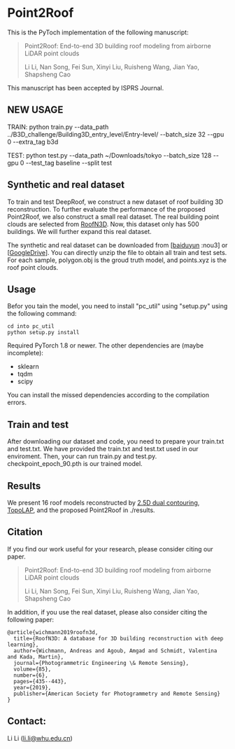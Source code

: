 # Point2Roof
This is the PyToch implementation of the following manuscript:
> Point2Roof: End-to-end 3D building roof modeling from airborne LiDAR point clouds
>
> Li Li, Nan Song, Fei Sun, Xinyi Liu, Ruisheng Wang, Jian Yao, Shapsheng Cao
>
This manuscript has been accepted by ISPRS Journal.

## NEW USAGE

TRAIN:
python train.py --data_path ../B3D_challenge/Building3D_entry_level/Entry-level/ --batch_size 32 --gpu 0 --extra_tag b3d

TEST:
python test.py --data_path ~/Downloads/tokyo --batch_size 128 --gpu 0 --test_tag baseline --split test

## Synthetic and real dataset

To train and test DeepRoof, we construct a new dataset of roof building 3D reconstruction. To further evaluate the performance of the proposed Point2Roof, we also construct a small real dataset. 
The real building point clouds are selected from [RoofN3D](https://github.com/sarthakTUM/roofn3d). 
Now, this dataset only has 500 buildings. We will further expand this real dataset. 

The synthetic and real dataset can be downloaded from [[baiduyun](https://pan.baidu.com/s/1Esbpnp30fWHA1_7eXwcYtQ) :nou3] or [[GoogleDrive](https://drive.google.com/drive/folders/1d8y2UxC9TUirgk6L1VbP-KXg3YbDgWYy?usp=sharing)]. 
You can directly unzip the file to obtain all train and test sets. 
For each sample, polygon.obj is the groud truth model, and points.xyz is the roof point clouds. 


 

## Usage
Befor you tain the model, you need to install "pc_util" using "setup.py" using the following command:

```shell script
cd into pc_util
python setup.py install
``` 

Required PyTorch 1.8 or newer. The other dependencies are (maybe incomplete):
- sklearn
- tqdm
- scipy

You can install the missed dependencies according to the compilation errors.

## Train and test
After downloading our dataset and code, you need to prepare your train.txt and test.txt.
We have provided the train.txt and test.txt used in our enviroment. Then, your can run train.py and test.py. checkpoint_epoch_90.pth is our trained model.

## Results

We present 16 roof models reconstructed by [2.5D dual contouring](https://qianyi.info/urban.html), [TopoLAP](http://skyearth.org/LiDARPro/), and the proposed Point2Roof in ./results. 


## Citation

If you find our work useful for your research, please consider citing our paper.
> Point2Roof: End-to-end 3D building roof modeling from airborne LiDAR point clouds
>
> Li Li, Nan Song, Fei Sun, Xinyi Liu, Ruisheng Wang, Jian Yao, Shapsheng Cao

In addition, if you use the real dataset, please also consider citing the following paper:

```shell script
@article{wichmann2019roofn3d,
  title={RoofN3D: A database for 3D building reconstruction with deep learning},
  author={Wichmann, Andreas and Agoub, Amgad and Schmidt, Valentina and Kada, Martin},
  journal={Photogrammetric Engineering \& Remote Sensing},
  volume={85},
  number={6},
  pages={435--443},
  year={2019},
  publisher={American Society for Photogrammetry and Remote Sensing}
}
``` 

## Contact:
Li Li (li.li@whu.edu.cn)







      